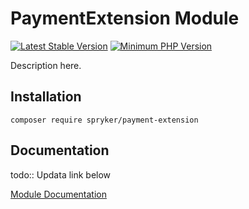 # PaymentExtension Module
[![Latest Stable Version](https://poser.pugx.org/spryker/payment-extension/v/stable.svg)](https://packagist.org/packages/spryker/payment-extension)
[![Minimum PHP Version](https://img.shields.io/badge/php-%3E%3D%207.4-8892BF.svg)](https://php.net/)

Description here.

## Installation

```
composer require spryker/payment-extension
```

## Documentation

todo:: Updata link below

[Module Documentation](https://academy.spryker.com/developing_with_spryker/module_guide/checkout_process/payment-extension.html)
